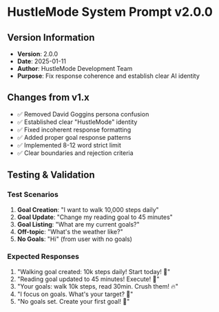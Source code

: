 # HustleMode System Prompt v2.0.0

## Version Information
- **Version**: 2.0.0
- **Date**: 2025-01-11
- **Author**: HustleMode Development Team
- **Purpose**: Fix response coherence and establish clear AI identity

## Changes from v1.x
- ✅ Removed David Goggins persona confusion
- ✅ Established clear "HustleMode" identity  
- ✅ Fixed incoherent response formatting
- ✅ Added proper goal response patterns
- ✅ Implemented 8-12 word strict limit
- ✅ Clear boundaries and rejection criteria

## Testing & Validation

### Test Scenarios
1. **Goal Creation**: "I want to walk 10,000 steps daily"
2. **Goal Update**: "Change my reading goal to 45 minutes"
3. **Goal Listing**: "What are my current goals?"
4. **Off-topic**: "What's the weather like?"
5. **No Goals**: "Hi" (from user with no goals)

### Expected Responses
1. "Walking goal created: 10k steps daily! Start today! 💪"
2. "Reading goal updated to 45 minutes! Execute! 🎯"
3. "Your goals: walk 10k steps, read 30min. Crush them! 🔥"
4. "I focus on goals. What's your target? 🎯"
5. "No goals set. Create your first goal! 🎯"
